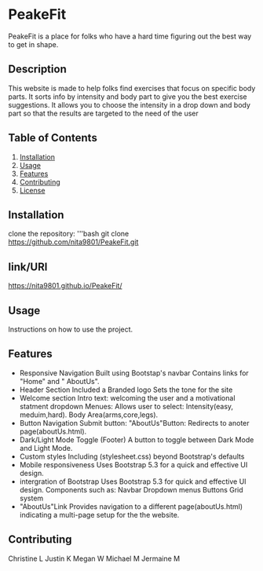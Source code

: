 # PeakeFit
PeakeFit is a place for folks who have a hard time figuring out the best way to get in shape.
## Description
This website is made to help folks find exercises that focus on specific body parts. 
It sorts info by intensity and body part to give you the best exercise suggestions.
It allows you to choose the intensity in a drop down and body part so that the results are targeted to the need of the user

## Table of Contents
1. [Installation](#installation)
2. [Usage](#usage)
3. [Features](#features)
4. [Contributing](#contributing)
5. [License](#license)

## Installation
clone the repository:
'''bash
git clone https://github.com/nita9801/PeakeFit.git
## link/URl
https://nita9801.github.io/PeakeFit/
## Usage
Instructions on how to use the project.

## Features
- Responsive Navigation
Built using Bootstap's navbar
Contains links for "Home" and "
AboutUs".
- Header Section
Included a Branded logo
Sets the tone for the site
- Welcome section
Intro text: welcoming the user and a motivational statment
dropdown Menues:
Allows user to select:
Intensity(easy, meduim,hard).
Body Area(arms,core,legs).
- Button Navigation
Submit button:
"AboutUs"Button: Redirects to anoter page(aboutUs.html).
- Dark/Light Mode Toggle (Footer)
A button to toggle between Dark Mode and Light Mode. 
- Custom styles
Including (stylesheet.css) beyond Bootstrap's defaults
- Mobile responsiveness
Uses Bootstrap 5.3 for a quick and effective UI design.
- intergration of Bootstrap
Uses Bootstrap 5.3 for quick and effective UI design.
Components such as:
Navbar
Dropdown menus
Buttons
Grid system
- "AboutUs"Link
Provides navigation to a different page(aboutUs.html) indicating a multi-page 
setup for the the website.

## Contributing
 Christine L
 Justin K
 Megan W
 Michael M 
 Jermaine M 


